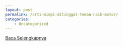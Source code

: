 ```yaml
---
layout: post
permalink: /arti-mimpi-ditinggal-teman-naik-motor/
categories:
    - Uncategorized
---
```


[Baca Selengkapnya](/10)